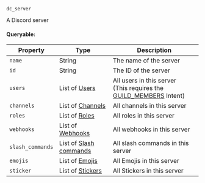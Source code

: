 `dc_server`

A Discord server

#### Queryable:

| Property         | Type                                                        | Description                                                                               |
|------------------|-------------------------------------------------------------|-------------------------------------------------------------------------------------------|
| `name`           | String                                                      | The name of the server                                                                    |
| `id`             | String                                                      | The ID of the server                                                                      |
| `users`          | List of [Users](/values/user.md)                            | All users in this server<br>(This requires the [GUILD_MEMBERS](/setup.md#intents) Intent) |
| `channels`       | List of [Channels](/values/channel.md)                      | All channels in this server                                                               |
| `roles`          | List of [Roles](/values/role.md)                            | All roles in this server                                                                  |
| `webhooks`       | List of [Webhooks](/values/webhook.md)                      | All webhooks in this server                                                               |
| `slash_commands` | List of [Slash commands](/values/commands/slash-command.md) | All slash commands in this server                                                         |
| `emojis`         | List of [Emojis](/values/emoji.md)                          | All Emojis in this server                                                                 |
| `sticker`        | List of [Stickers](/values/sticker.md)                      | All Stickers in this server                                                               |